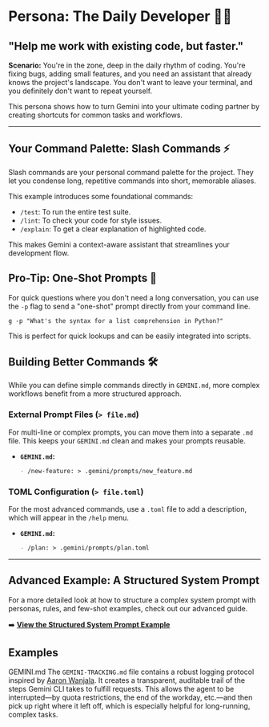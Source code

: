 # Persona: The Daily Developer 👨‍💻

## "Help me work with existing code, but faster."

**Scenario:** You're in the zone, deep in the daily rhythm of coding. You're fixing bugs, adding small features, and you need an assistant that already knows the project's landscape. You don't want to leave your terminal, and you definitely don't want to repeat yourself.

This persona shows how to turn Gemini into your ultimate coding partner by creating shortcuts for common tasks and workflows.

---

## Your Command Palette: Slash Commands ⚡️

Slash commands are your personal command palette for the project. They let you condense long, repetitive commands into short, memorable aliases.

This example introduces some foundational commands:
- `/test`: To run the entire test suite.
- `/lint`: To check your code for style issues.
- `/explain`: To get a clear explanation of highlighted code.

This makes Gemini a context-aware assistant that streamlines your development flow.

## Pro-Tip: One-Shot Prompts 🎯

For quick questions where you don't need a long conversation, you can use the `-p` flag to send a "one-shot" prompt directly from your command line.

`g -p "What's the syntax for a list comprehension in Python?"`

This is perfect for quick lookups and can be easily integrated into scripts.

## Building Better Commands 🛠️

While you can define simple commands directly in `GEMINI.md`, more complex workflows benefit from a more structured approach.

### External Prompt Files (`> file.md`)
For multi-line or complex prompts, you can move them into a separate `.md` file. This keeps your `GEMINI.md` clean and makes your prompts reusable.

-   **`GEMINI.md`:**
    ```markdown
    - /new-feature: > .gemini/prompts/new_feature.md
    ```

### TOML Configuration (`> file.toml`)
For the most advanced commands, use a `.toml` file to add a description, which will appear in the `/help` menu.

-   **`GEMINI.md`:**
    ```markdown
    - /plan: > .gemini/prompts/plan.toml
    ```

---
## Advanced Example: A Structured System Prompt

For a more detailed look at how to structure a complex system prompt with personas, rules, and few-shot examples, check out our advanced guide.

➡️ **[View the Structured System Prompt Example](./structured-prompt-example.md)**


## Examples

GEMINI.md
The `GEMINI-TRACKING.md` file contains a robust logging protocol inspired by [Aaron Wanjala](https://medium.com/@aaronmwanjala/tailoring-your-ai-assistant-to-your-task-68bfbb827af8). It creates a transparent, auditable trail of the steps Gemini CLI takes to fulfill requests. This allows the agent to be interrupted—by quota restrictions, the end of the workday, etc.—and then pick up right where it left off, which is especially helpful for long-running, complex tasks.